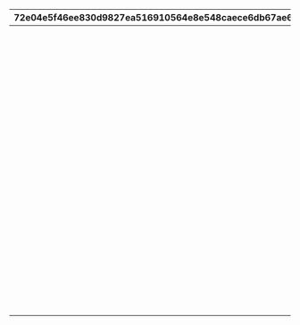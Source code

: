 |72e04e5f46ee830d9827ea516910564e8e548caece6db67ae67160f4261e0304|a95035ab5b6edb1e89a69be50d01572c2b1b60c841535bdf970d67f0f5554bf4|7c71228df21d691894f340ba55dcd4e26b63b5f82f66568d6eeb6f0fe0a18c15|b64fd7688eb1e55b608453b959cf351a94f483c3252e7807e5b2b9f4d76c2924|5d08362256dcea302d84cf0bbede8e06b6edfd9ff8694ff3c9d2ebe912a8533d|bf653907f7d78ba8ecb3bd9397c60604a7f398b8608b3aa5e9665a0d2b5c773f|65e83b085070c311d630f1ca8ec34f015974de80aca25c9ec898b8d47b127649|
| --- | --- | --- | --- | --- | --- | --- |
||0|0|1|1|10008111|10008101|
||0|0|1|2|10008115|10008112|
||0|0|3|3|10008103|10008101|
||0|0|3|4|10008115|10008105|
||0|0|4|5|150|10008112|
||0|0|1|6|10028111|10028101|
||0|0|1|7|10028115|10028112|
||0|0|3|8|10028103|10028101|
||0|0|3|9|10028115|10028105|
||0|0|4|10|150|10028112|
||20012107|0|11|11|20012104|20012104|
||20012109|0|11|12|20012108|20012108|
||20012114|0|11|13|20012110|20012110|
||20012115|0|11|14|20012115|20012115|
||0|0|4|15|120|20012110|
||0|0|1|16|20008111|20008101|
||0|0|1|17|20008115|20008112|
||0|0|3|18|20008103|20008101|
||0|0|3|19|20008115|20008105|
||0|0|4|20|150|20008112|